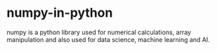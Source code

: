 # numpy-in-python
numpy is a python library used for numerical calculations, array manipulation and also used for data science, machine learning and AI.
